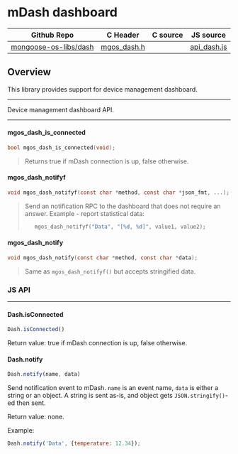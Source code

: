 # mDash dashboard
| Github Repo | C Header | C source  | JS source |
| ----------- | -------- | --------  | ----------------- |
| [mongoose-os-libs/dash](https://github.com/mongoose-os-libs/dash) | [mgos_dash.h](https://github.com/mongoose-os-libs/dash/blob/master/include/mgos_dash.h) | &nbsp;  | [api_dash.js](https://github.com/mongoose-os-libs/dash/blob/master/mjs_fs/api_dash.js)         |



## Overview

This library provides support for device management dashboard.


 ----- 

Device management dashboard API.
 

 ----- 
#### mgos_dash_is_connected

```c
bool mgos_dash_is_connected(void);
```
>  Returns true if mDash connection is up, false otherwise. 
#### mgos_dash_notifyf

```c
void mgos_dash_notifyf(const char *method, const char *json_fmt, ...);
```
> 
> Send an notification RPC to the dashboard that does not require an answer.
> Example - report statistical data:
> ```c
>    mgos_dash_notifyf("Data", "[%d, %d]", value1, value2);
> ```
>  
#### mgos_dash_notify

```c
void mgos_dash_notify(const char *method, const char *data);
```
> 
> Same as `mgos_dash_notifyf()` but accepts stringified data.
>  

### JS API

 --- 
#### Dash.isConnected

```javascript
Dash.isConnected()
```
Return value: true if mDash connection is up, false otherwise.
#### Dash.notify

```javascript
Dash.notify(name, data)
```
Send notification event to mDash. `name` is an event name,
`data` is either a string or an object. A string is sent as-is,
and object gets `JSON.stringify()`-ed then sent.

Return value: none.

Example:
```javascript
Dash.notify('Data', {temperature: 12.34});
```
